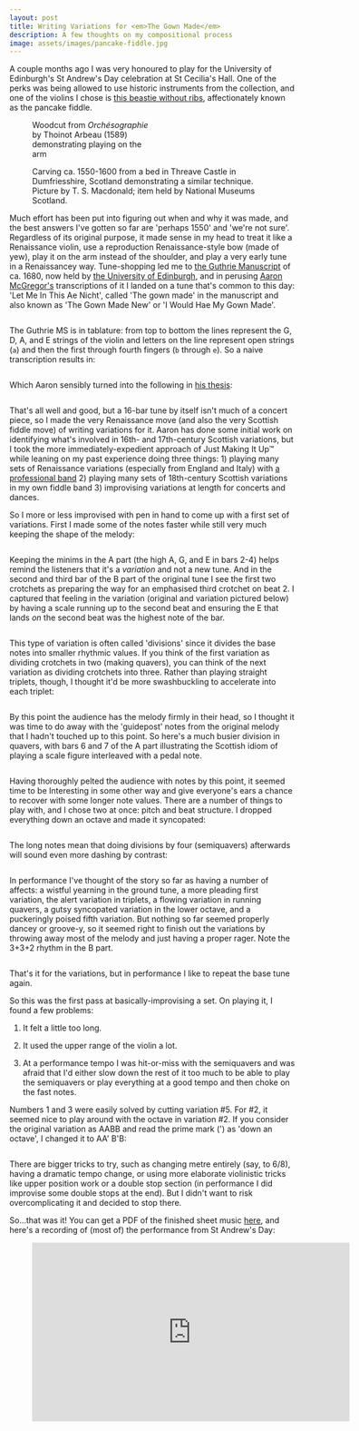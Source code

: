 ```yaml
---
layout: post
title: Writing Variations for <em>The Gown Made</em>
description: A few thoughts on my compositional process
image: assets/images/pancake-fiddle.jpg
---
```


A couple months ago I was very honoured to play for the University of Edinburgh's St Andrew's Day celebration at St
Cecilia's Hall. One of the perks was being allowed to use historic instruments from the collection, and one of the
violins I chose is [this beastie without ribs](https://collections.ed.ac.uk/stcecilias/record/96158), affectionately
known as the pancake fiddle.

<div class="image image-row">
  <figure class="half-image">
    <img src="/assets/images/orchesographie-fiddle.png" alt="" />
    <figcaption style='max-width: 220px'>Woodcut from <em>Orchésographie</em> by Thoinot Arbeau (1589) demonstrating playing on the arm</figcaption>
  </figure>
  <figure class="half-image">
    <img src="/assets/images/threave-castle-fiddle.jpg" alt="" />
    <figcaption>Carving ca. 1550-1600 from a bed in Threave Castle in Dumfriesshire, Scotland demonstrating a similar
    technique. Picture by T. S. Macdonald; item held by National Museums Scotland.</figcaption>
  </figure>
</div>

<div class="image">
</div>

Much effort has been put into figuring out when and why it was made, and the best answers I've gotten so far are
'perhaps 1550' and 'we're not sure'. Regardless of its original purpose, it made sense in my head to treat it like a
Renaissance violin, use a reproduction Renaissance-style bow (made of yew), play it on the arm instead of the shoulder,
and play a very early tune in a Renaissancey way. Tune-shopping led me to [the Guthrie Manuscript](https://hms.scot/manuscripts/sources/6/)
of ca. 1680, now held by [the University of
Edinburgh](https://images.is.ed.ac.uk/luna/servlet/detail/UoEwmm~2~2~55863~103592:Sermons-by-Mr--James-Guthrie%2C-1650-?qvq=q:repro_title%3D%22Sermons%20by%20Mr.%20James%20Guthrie%2C%201650-60%22&mi=1&trs=10),
and in perusing [Aaron McGregor's](https://fillocksfiddlers.com/) transcriptions of it I landed on a tune that's common
to this day: 'Let Me In This Ae Nicht', called 'The gown made' in the manuscript and also known as 'The Gown Made New'
or 'I Would Hae My Gown Made'.

<span class="image">
  <img src="/assets/images/gown-made-guthrie.png" alt="" />
</span>

The Guthrie MS is in tablature: from top to bottom the lines represent the G, D, A, and E strings of the violin and
letters on the line represent open strings (`a`) and then the first through fourth fingers (`b` through `e`). So a naive
transcription results in:


<span class="image">
  <img src="/assets/images/gown-made-transcription.png" alt="" />
</span>

Which Aaron sensibly turned into the following in [his thesis](https://theses.gla.ac.uk/81749/):


<span class="image">
  <img src="/assets/images/gown-made-mcgregor.png" alt="" />
</span>

That's all well and good, but a 16-bar tune by itself isn't much of a concert piece, so I made the very Renaissance move
(and also the very Scottish fiddle move) of writing variations for it. Aaron has done some initial work on identifying
what's involved in 16th- and 17th-century Scottish variations, but I took the more immediately-expedient approach of
Just Making It Up™ while leaning on my past experience doing three things: 1) playing many sets of Renaissance
variations (especially from England and Italy) with [a professional band](https://www.newberryconsort.org/) 2) playing
many sets of 18th-century Scottish variations in my own fiddle band 3) improvising variations at length for concerts and
dances.

So I more or less improvised with pen in hand to come up with a first set of variations. First I made some of the notes
faster while still very much keeping the shape of the melody:


<span class="imagemain">
  <img src="/assets/images/gown-made-var-1.png" alt="" />
</span>

Keeping the minims in the A part (the high A, G, and E in bars 2-4) helps remind the listeners that it's a *variation* and
not a new tune. And in the second and third bar of the B part of the original tune I see the first two crotchets as
preparing the way for an emphasised third crotchet on beat 2. I captured that feeling in the variation (original and
variation pictured below) by having a scale running up to the second beat and ensuring the E that lands *on* the second beat was
the highest note of the bar.

<span class="imagemain">
  <img src="/assets/images/gown-made-var-1-gesture.png" alt="" />
</span>

This type of variation is often called 'divisions' since it divides the base notes into smaller rhythmic values. If you
think of the first variation as dividing crotchets in two (making quavers), you can think of the next variation as
dividing crotchets into three. Rather than playing straight triplets, though, I thought it'd be more swashbuckling to
accelerate into each triplet:

<span class="imagemain">
  <img src="/assets/images/gown-made-var-2.png" alt="" />
</span>

By this point the audience has the melody firmly in their head, so I thought it was time to do away with the 'guidepost'
notes from the original melody that I hadn't touched up to this point. So here's a much busier division in quavers, with
bars 6 and 7 of the A part illustrating the Scottish idiom of playing a scale figure interleaved with a pedal note.

<span class="imagemain">
  <img src="/assets/images/gown-made-var-3.png" alt="" />
</span>

Having thoroughly pelted the audience with notes by this point, it seemed time to be Interesting in some other way and
give everyone's ears a chance to recover with some longer note values. There are a number of things to play with, and I
chose two at once: pitch and beat structure. I dropped everything down an octave and made it syncopated:

<span class="imagemain">
  <img src="/assets/images/gown-made-var-4.png" alt="" />
</span>

The long notes mean that doing divisions by four (semiquavers) afterwards will sound even more dashing by contrast:

<span class="imagemain">
  <img src="/assets/images/gown-made-var-5.png" alt="" />
</span>

In performance I've thought of the story so far as having a number of affects: a wistful yearning in the ground
tune, a more pleading first variation, the alert variation in triplets, a flowing variation in running quavers, a gutsy
syncopated variation in the lower octave, and a puckeringly poised fifth variation. But nothing so far seemed properly
dancey or groove-y, so it seemed right to finish out the variations by throwing away most of the melody and just having
a proper rager. Note the 3+3+2 rhythm in the B part.

<span class="imagemain">
  <img src="/assets/images/gown-made-var-6.png" alt="" />
</span>

That's it for the variations, but in performance I like to repeat the base tune again.

So this was the first pass at basically-improvising a set. On playing it, I found a few problems:

1. It felt a little too long.

2. It used the upper range of the violin a lot.

3. At a performance tempo I was hit-or-miss with the semiquavers and was afraid that I'd either slow down the rest of it
   too much to be able to play the semiquavers or play everything at a good tempo and then choke on the fast notes.

Numbers 1 and 3 were easily solved by cutting variation #5. For #2, it seemed nice to play around with the octave in
variation #2. If you consider the original variation as AABB and read the prime mark (') as 'down an octave', I changed
it to AA' B'B:

<span class="imagemain">
  <img src="/assets/images/gown-made-var-2-octaves.png" alt="" />
</span>

There are bigger tricks to try, such as changing metre entirely (say, to 6/8), having a dramatic tempo change, or using
more elaborate violinistic tricks like upper position work or a double stop section (in performance I did improvise some
double stops at the end). But I didn't want to risk overcomplicating it and decided to stop there.

So…that was it! You can get a PDF of the finished sheet music [here](/assets/sheet-music/gown-made.pdf), and here's
a recording of (most of) the performance from St Andrew's Day:

<div class="video-player">
  <figure>
    <iframe width="560" height="315" src="https://www.youtube.com/embed/n64Ag2HqVAo" title="YouTube video player" frameborder="0" allow="accelerometer; autoplay; clipboard-write; encrypted-media; gyroscope; picture-in-picture" allowfullscreen></iframe>
  </figure>
</div>

